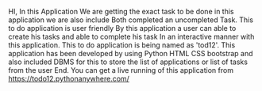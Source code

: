 HI,
In this Application We are getting the exact task to be done in this application we are also include Both completed an uncompleted Task.
This to do application is user friendly By this application a user can able to create his tasks and able to complete his task In an interactive manner with this application.
This to do application is being named as 'tod12'.
This application has been developed by using Python HTML CSS bootstrap and also included DBMS for this to store the list of applications or list of tasks from the user End.
You can get a live running  of this  application from https://todo12.pythonanywhere.com/
